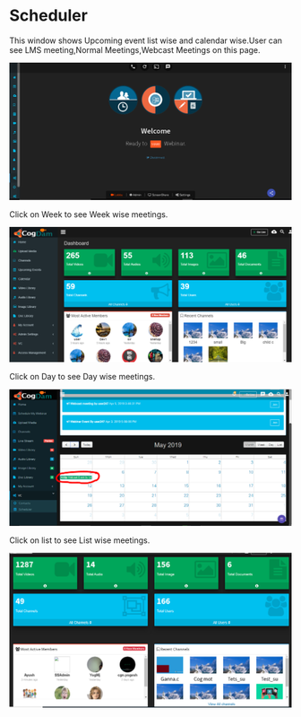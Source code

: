 # Scheduler

This window shows Upcoming event list wise and calendar wise.User can see LMS meeting,Normal Meetings,Webcast Meetings on this page.

![](../../.gitbook/assets/image%20%28265%29.png)

Click on Week to see Week wise meetings.

![](../../.gitbook/assets/image%20%28105%29.png)

Click on Day to see Day wise meetings.

![](../../.gitbook/assets/image%20%28206%29.png)

Click on list to see List wise meetings.

![](../../.gitbook/assets/image%20%28218%29.png)

